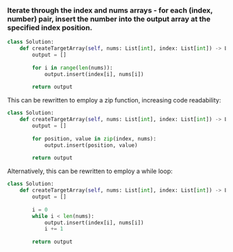 ### Iterate through the index and nums arrays - for each (index, number) pair, insert the number into the output array at the specified index position.

``` python
class Solution:
    def createTargetArray(self, nums: List[int], index: List[int]) -> List[int]:
        output = []
        
        for i in range(len(nums)):
            output.insert(index[i], nums[i])
            
        return output
```

This can be rewritten to employ a zip function, increasing code readability:

``` python
class Solution:
    def createTargetArray(self, nums: List[int], index: List[int]) -> List[int]:
        output = []
        
        for position, value in zip(index, nums):
            output.insert(position, value)
            
        return output
```

Alternatively, this can be rewritten to employ a while loop:

``` python
class Solution:
    def createTargetArray(self, nums: List[int], index: List[int]) -> List[int]:
        output = []
        
        i = 0
        while i < len(nums):
            output.insert(index[i], nums[i])
            i += 1
            
        return output
```
